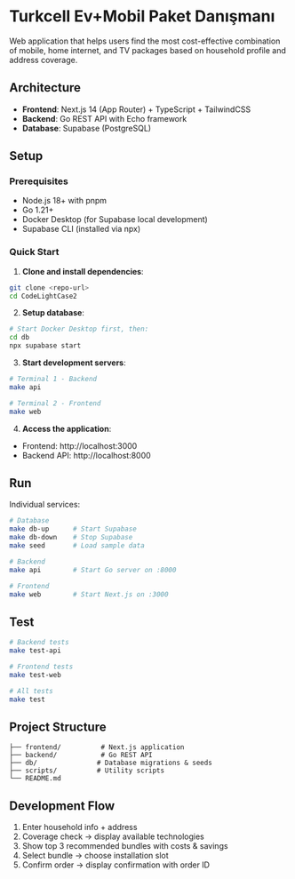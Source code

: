 # Turkcell Ev+Mobil Paket Danışmanı

Web application that helps users find the most cost-effective combination of mobile, home internet, and TV packages based on household profile and address coverage.

## Architecture

- **Frontend**: Next.js 14 (App Router) + TypeScript + TailwindCSS
- **Backend**: Go REST API with Echo framework
- **Database**: Supabase (PostgreSQL)

## Setup

### Prerequisites

- Node.js 18+ with pnpm
- Go 1.21+
- Docker Desktop (for Supabase local development)
- Supabase CLI (installed via npx)

### Quick Start

1. **Clone and install dependencies**:
```bash
git clone <repo-url>
cd CodeLightCase2
```

2. **Setup database**:
```bash
# Start Docker Desktop first, then:
cd db
npx supabase start
```

3. **Start development servers**:
```bash
# Terminal 1 - Backend
make api

# Terminal 2 - Frontend  
make web
```

4. **Access the application**:
- Frontend: http://localhost:3000
- Backend API: http://localhost:8000

## Run

Individual services:

```bash
# Database
make db-up      # Start Supabase
make db-down    # Stop Supabase
make seed       # Load sample data

# Backend
make api        # Start Go server on :8000

# Frontend
make web        # Start Next.js on :3000
```

## Test

```bash
# Backend tests
make test-api

# Frontend tests
make test-web

# All tests
make test
```

## Project Structure

```
├── frontend/          # Next.js application
├── backend/           # Go REST API
├── db/               # Database migrations & seeds
├── scripts/          # Utility scripts
└── README.md
```

## Development Flow

1. Enter household info + address
2. Coverage check → display available technologies
3. Show top 3 recommended bundles with costs & savings
4. Select bundle → choose installation slot
5. Confirm order → display confirmation with order ID

